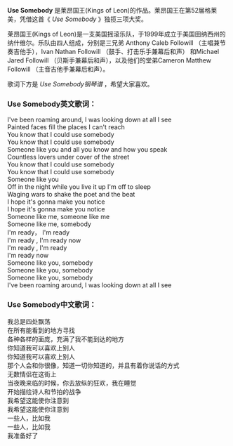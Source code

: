 

**Use Somebody** 是莱昂国王(Kings of Leon)的作品。莱昂国王在第52届格莱美，凭借这首《 _Use Somebody_
》独揽三项大奖。

  
莱昂国王(Kings of Leon)是一支美国摇滚乐队，于1999年成立于美国田纳西州的纳什维尔。乐队由四人组成，分别是三兄弟 Anthony Caleb
Followill （主唱兼节奏吉他手），Ivan Nathan Followill （鼓手、打击乐手兼幕后和声） 和Michael Jared
Followill （贝斯手兼幕后和声），以及他们的堂弟Cameron Matthew Followill （主音吉他手兼幕后和声）。

  
歌词下方是 _Use Somebody钢琴谱_ ，希望大家喜欢。

### Use Somebody英文歌词：

I've been roaming around, I was looking down at all I see  
Painted faces fill the places I can't reach  
You know that I could use somebody  
You know that I could use somebody  
Someone like you and all you know and how you speak  
Countless lovers under cover of the street  
You know that I could use somebody  
You know that I could use somebody  
Someone like you  
Off in the night while you live it up I'm off to sleep  
Waging wars to shake the poet and the beat  
I hope it's gonna make you notice  
I hope it's gonna make you notice  
Someone like me, someone like me  
Someone like me, somebody  
I'm ready， I'm ready  
I'm ready , I'm ready now  
I'm ready , I'm ready  
I'm ready now  
Someone like you, somebody  
Someone like you, somebody  
Someone like you, somebody  
I've been roaming around, I was looking down at all I see

### Use Somebody中文歌词：

我总是四处飘荡  
在所有能看到的地方寻找  
各种各样的面庞，充满了我不能到达的地方  
你知道我可以喜欢上别人  
你知道我可以喜欢上别人  
那个人会和你很像，知道一切你知道的，并且有着你说话的方式  
无数情侣在这街上  
当夜晚来临的时候，你去放纵的狂欢，我在睡觉  
开始描绘诗人和节拍的战争  
我希望这能使你注意到  
我希望这能使你注意到  
一些人，比如我  
一些人，比如我  
我准备好了

